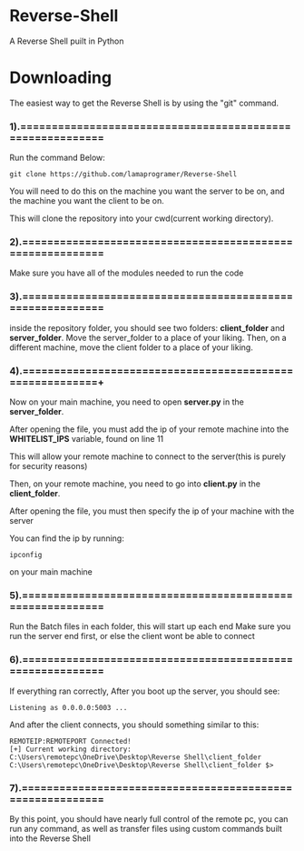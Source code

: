 # Reverse-Shell
A Reverse Shell puilt in Python

# Downloading

The easiest way to get the Reverse Shell is by using the "git" command.

### 1).==========================================================
Run the command Below:
```
git clone https://github.com/lamaprogramer/Reverse-Shell
```
You will need to do this on the machine you want the server to be on, and the machine you want the client to be on.

This will clone the repository into your cwd(current working directory).

### 2).==========================================================
Make sure you have all of the modules needed to run the code

### 3).==========================================================
inside the repository folder, you should see two folders: **client_folder** and **server_folder**.
Move the server_folder to a place of your liking.
Then, on a different machine, move the client folder to a place of your liking.

### 4).=========================================================+
Now on your main machine, you need to open **server.py** in the **server_folder**.

After opening the file, you must add the ip of your remote machine into the **WHITELIST_IPS** variable, found on line 11

This will allow your remote machine to connect to the server(this is purely for security reasons)



Then, on your remote machine, you need to go into **client.py** in the **client_folder**.

After opening the file, you must then specify the ip of your machine with the server

You can find the ip by running:
```
ipconfig
```
on your main machine

### 5).==========================================================
Run the Batch files in each folder, this will start up each end
Make sure you run the server end first, or else the client wont be able to connect

### 6).==========================================================
If everything ran correctly, After you boot up the server, you should see:
```
Listening as 0.0.0.0:5003 ...
```
And after the client connects, you should something similar to this:
```
REMOTEIP:REMOTEPORT Connected!
[+] Current working directory: C:\Users\remotepc\OneDrive\Desktop\Reverse Shell\client_folder
C:\Users\remotepc\OneDrive\Desktop\Reverse Shell\client_folder $>
```

### 7).==========================================================
By this point, you should have nearly full control of the remote pc, you can run any command, as well as transfer files using custom commands built into the Reverse Shell
